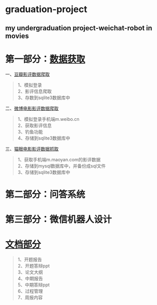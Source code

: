 # graduation-project
my undergraduation project-weichat-robot in movies
------------------------------------------------

第一部分：[数据获取](https://github.com/jingyihiter/graduation-project/tree/master/GetData)
========

一、[豆瓣影评数据爬取](https://github.com/jingyihiter/graduation-project/blob/master/GetData/douban.py)
>1、模拟登录<br>
>2、影评信息爬取<br>
>3、存数到sqlite3数据库中


二、[微博电影影评数据爬取](https://github.com/jingyihiter/graduation-project/blob/master/GetData/weibo.py)
>1、模拟登录手机端m.weibo.cn<br>
>2、获取影评信息<br>
>3、钓鱼功能<br>
>4、存储到sqlite3数据库中


三、[猫眼电影影评数据抓取](https://github.com/jingyihiter/graduation-project/blob/master/GetData/maoyan.py)
>1、获取手机端m.maoyan.com的影评数据<br>
>2、存储到mysql数据库中，并备份成sql文件<br>
>3、存储到sqlite3数据库中

第二部分：问答系统
===============




第三部分：微信机器人设计
====================





[文档部分](https://github.com/jingyihiter/graduation-project/tree/master/document)
=======
>1、开题报告<br>
>2、开题答辩ppt<br>
>3、论文大纲<br>
>4、中期报告<br>
>5、中期答辩ppt<br>
>6、过程管理<br>
>7、周报内容<br>